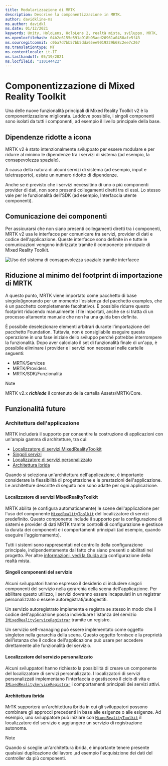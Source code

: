 ```yaml
---
title: Modularizzazione di MRTK
description: Descrive la componentizzazione in MRTK.
author: davidkline-ms
ms.author: davidkl
ms.date: 01/12/2021
keywords: Unity, HoloLens, HoloLens 2, realtà mista, sviluppo, MRTK,
ms.openlocfilehash: 04b2e6155e591a918b95aed20961a0450afe5f43
ms.sourcegitcommit: c0ba7d7bb57bb5dda65ee9019229b68c2ee7c267
ms.translationtype: MT
ms.contentlocale: it-IT
ms.lasthandoff: 05/19/2021
ms.locfileid: "110144422"
---
```

# <a name="mixed-reality-toolkit-componentization"></a>Componentizzazione di Mixed Reality Toolkit

Una delle nuove funzionalità principali di Mixed Reality Toolkit v2 è la componentizzazione migliorata. Laddove possibile, i singoli componenti sono isolati da tutti i componenti, ad esempio il livello principale della base.

## <a name="minimized-dependencies"></a>Dipendenze ridotte a icona

MRTK v2 è stato intenzionalmente sviluppato per essere modulare e per ridurre al minimo le dipendenze tra i servizi di sistema (ad esempio, la consapevolezza spaziale).

A causa della natura di alcuni servizi di sistema (ad esempio, input e teletrasporto), esiste un numero ridotto di dipendenze.

Anche se è previsto che i servizi necessitino di uno o più componenti provider di dati, non sono presenti collegamenti diretti tra di essi. Lo stesso vale per le funzionalità dell'SDK (ad esempio, Interfaccia utente componenti).

## <a name="component-communication"></a>Comunicazione dei componenti

Per assicurarsi che non siano presenti collegamenti diretti tra i componenti, MRTK v2 usa le interfacce per comunicare tra servizi, provider di dati e codice dell'applicazione. Queste interfacce sono definite in e tutte le comunicazioni vengono indirizzate tramite il componente principale di Mixed Reality Toolkit.

![Uso del sistema di consapevolezza spaziale tramite interfacce](../features/images/packaging/AccessingViaInterfaces.png)

## <a name="minimizing-mrtk-import-footprint"></a>Riduzione al minimo del footprint di importazione di MRTK

A questo punto, MRTK viene importato come pacchetto di base singolo(ignorando per un momento l'esistenza del pacchetto examples, che è un pacchetto completamente facoltativo). È possibile ridurre questo footprint riducendo manualmente i file importati, anche se si tratta di un processo altamente manuale che non ha una guida ben definita.

È possibile deselezionare elementi arbitrari durante l'importazione del pacchetto Foundation. Tuttavia, non è consigliabile eseguire questa operazione in una fase iniziale dello sviluppo perché potrebbe interrompere la funzionalità. Dopo aver calcolato il set di funzionalità finale di un'app, è possibile eliminare i provider e i servizi non necessari nelle cartelle seguenti:

- MRTK/Services
- MRTK/Providers
- MRTK/SDK/Funzionalità

> [!NOTE]
> MRTK v2.x **_richiede_** il contenuto della cartella Assets/MRTK/Core.

## <a name="upcoming-features"></a>Funzionalità future

### <a name="application-architecture"></a>Architettura dell'applicazione

MRTK includerà il supporto per consentire la costruzione di applicazioni con un'ampia gamma di architetture, tra cui:

- [Localizzatore di servizi MixedRealityToolkit](#mixedrealitytoolkit-service-locator)
- [Singoli servizi](#individual-service-components)
- [Localizzatore di servizi personalizzato](#custom-service-locator)
- [Architettura ibrida](#hybrid-architecture)

Quando si seleziona un'architettura dell'applicazione, è importante considerare la flessibilità di progettazione e le prestazioni dell'applicazione. Le architetture descritte di seguito non sono adatte per ogni applicazione.

#### <a name="mixedrealitytoolkit-service-locator"></a>Localizzatore di servizi MixedRealityToolkit

MRTK abilita (e configura automaticamente) le scene dell'applicazione per l'uso del componente [`MixedRealityToolkit`](xref:Microsoft.MixedReality.Toolkit.MixedRealityToolkit) del localizzatore di servizi predefinito. Questo componente include il supporto per la configurazione di sistemi e provider di dati MRTK tramite controlli di configurazione e gestisce la durata dei componenti e i comportamenti principali (ad esempio, quando eseguire l'aggiornamento).

Tutti i sistemi sono rappresentati nel controllo della configurazione principale, indipendentemente dal fatto che siano presenti o abilitati nel progetto. Per altre [informazioni, vedi la Guida alla](../configuration/mixed-reality-configuration-guide.md) configurazione della realtà mista.

#### <a name="individual-service-components"></a>Singoli componenti del servizio

Alcuni sviluppatori hanno espresso il desiderio di includere singoli componenti del servizio nella gerarchia della scena dell'applicazione. Per abilitare questo utilizzo, i servizi dovranno essere incapsulati in un registrar personalizzato o essere autoregistrati/autogestiti.

Un servizio autoregistrato implementa e registra se stesso in modo che il codice dell'applicazione possa individuare l'istanza del servizio [`IMixedRealityServiceRegistrar`](xref:Microsoft.MixedReality.Toolkit.IMixedRealityServiceRegistrar) tramite un registro.

Un servizio self-managing può essere implementato come oggetto singleton nella gerarchia della scena. Questo oggetto fornisce e la proprietà dell'istanza che il codice dell'applicazione può usare per accedere direttamente alle funzionalità del servizio.

#### <a name="custom-service-locator"></a>Localizzatore del servizio personalizzato

Alcuni sviluppatori hanno richiesto la possibilità di creare un componente del localizzatore di servizi personalizzato. I localizzatori di servizi personalizzati implementano l'interfaccia e gestiscono il ciclo di vita e [`IMixedRealityServiceRegistrar`](xref:Microsoft.MixedReality.Toolkit.IMixedRealityServiceRegistrar) i comportamenti principali dei servizi attivi.

#### <a name="hybrid-architecture"></a>Architettura ibrida

MrTK supporterà un'architettura ibrida in cui gli sviluppatori possono combinare gli approcci precedenti in base alle esigenze o alle esigenze. Ad esempio, uno sviluppatore può iniziare con [`MixedRealityToolkit`](xref:Microsoft.MixedReality.Toolkit.MixedRealityToolkit) il localizzatore del servizio e aggiungere un servizio di registrazione autonoma.

> [!NOTE]
> Quando si sceglie un'architettura ibrida, è importante tenere presente qualsiasi duplicazione del lavoro ,ad esempio l'acquisizione dei dati del controller da più componenti.
